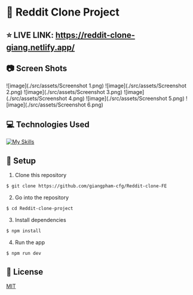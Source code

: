 # 🐍 Reddit Clone Project

## :star: LIVE LINK: https://reddit-clone-giang.netlify.app/

## :camera: Screen Shots

![image](./src/assets/Screenshot 1.png)
![image](./src/assets/Screenshot 2.png)
![image](./src/assets/Screenshot 3.png)
![image](./src/assets/Screenshot 4.png)
![image](./src/assets/Screenshot 5.png)
![image](./src/assets/Screenshot 6.png)

## :computer: Technologies Used

[![My Skills](https://skillicons.dev/icons?i=react,js,html,css,nodejs,express,prisma,git,github)](https://skillicons.dev)

## :wrench: Setup

1. Clone this repository

```bash
$ git clone https://github.com/giangpham-cfg/Reddit-clone-FE
```

2. Go into the repository

```bash
$ cd Reddit-clone-project
```

3. Install dependencies

```bash
$ npm install
```

4. Run the app

```bash
$ npm run dev
```

## :blue_book: License

[MIT](https://choosealicense.com/licenses/mit/)
